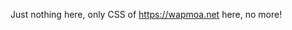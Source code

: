 Just nothing here, only CSS of <a title="WAPMOA" href="https://wapmoa.net">https://wapmoa.net</a> here, no more!
